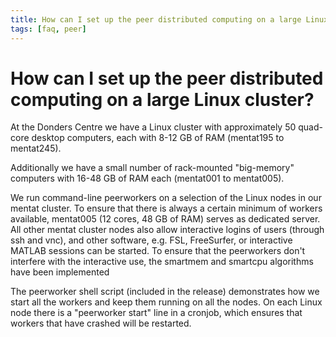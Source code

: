 ```yaml
---
title: How can I set up the peer distributed computing on a large Linux cluster?
tags: [faq, peer]
---
```


# How can I set up the peer distributed computing on a large Linux cluster?

At the Donders Centre we have a Linux cluster with approximately 50 quad-core desktop computers, each with 8-12 GB of RAM (mentat195 to mentat245).

Additionally we have a small number of rack-mounted "big-memory" computers with 16-48 GB of RAM each (mentat001 to mentat005).

We run command-line peerworkers on a selection of the Linux nodes in our mentat cluster. To ensure that there is always a certain minimum of workers available, mentat005 (12 cores, 48 GB of RAM) serves as dedicated server. All other mentat cluster nodes also allow interactive logins of users (through ssh and vnc), and other software, e.g. FSL, FreeSurfer, or interactive MATLAB sessions can be started. To ensure that the peerworkers don't interfere with the interactive use, the smartmem and smartcpu algorithms have been implemented

The peerworker shell script (included in the release) demonstrates how we start all the workers and keep them running on all the nodes. On each Linux node there is a "peerworker start" line in a cronjob, which ensures that workers that have crashed will be restarted.
